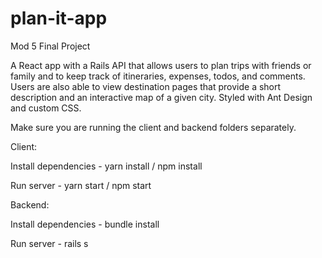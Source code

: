 # plan-it-app
Mod 5 Final Project

A React app with a Rails API that allows users to plan trips with friends or family and to keep track of itineraries, expenses, todos, and comments. Users are also able to view destination pages that provide a short description and an interactive map of a given city. Styled with Ant Design and custom CSS.

Make sure you are running the client and backend folders separately.

Client:

Install dependencies - yarn install / npm install

Run server - yarn start / npm start

Backend:

Install dependencies - bundle install

Run server - rails s
